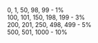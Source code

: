 0, 1, 50, 98, 99 - 1% <br> 
100, 101, 150, 198, 199 - 3% <br>
200, 201, 250, 498, 499 - 5% <br>
500, 501, 1000 - 10%  <br>
